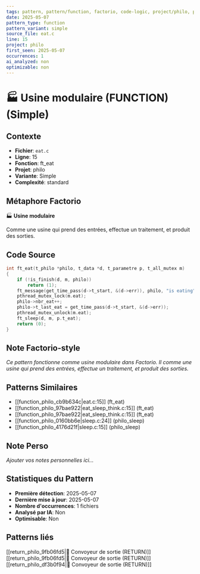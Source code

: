 ```yaml
---
tags: pattern, pattern/function, factorio, code-logic, project/philo, pattern/variant/simple
date: 2025-05-07
pattern_type: function
pattern_variant: simple
source_file: eat.c
line: 15
project: philo
first_seen: 2025-05-07
occurrences: 1
ai_analyzed: non
optimizable: non
---
```


# 🏭 Usine modulaire (FUNCTION) (Simple)

## Contexte
- **Fichier**: `eat.c`
- **Ligne**: 15
- **Fonction**: ft_eat
- **Projet**: philo
- **Variante**: Simple
- **Complexité**: standard

## Métaphore Factorio
🏭 **Usine modulaire**

Comme une usine qui prend des entrées, effectue un traitement, et produit des sorties.

## Code Source
```c
int	ft_eat(t_philo *philo, t_data *d, t_parametre p, t_all_mutex m)
{
	if (!is_finish(d, m, philo))
		return (1);
	ft_message(get_time_pass(d->t_start, &(d->err)), philo, "is eating", m);
	pthread_mutex_lock(m.eat);
	philo->nbr_eat++;
	philo->t_last_eat = get_time_pass(d->t_start, &(d->err));
	pthread_mutex_unlock(m.eat);
	ft_sleep(d, m, p.t_eat);
	return (0);
}
```

## Note Factorio-style
*Ce pattern fonctionne comme usine modulaire dans Factorio. Il comme une usine qui prend des entrées, effectue un traitement, et produit des sorties.*

## Patterns Similaires
- [[function_philo_cb9b634c|eat.c:15]] (ft_eat)
- [[function_philo_97bae922|eat_sleep_think.c:15]] (ft_eat)
- [[function_philo_97bae922|eat_sleep_think.c:15]] (ft_eat)
- [[function_philo_0160bb6e|sleep.c:24]] (philo_sleep)
- [[function_philo_4176d21f|sleep.c:15]] (philo_sleep)

## Note Perso
*Ajouter vos notes personnelles ici...*

## Statistiques du Pattern
- **Première détection**: 2025-05-07
- **Dernière mise à jour**: 2025-05-07
- **Nombre d'occurrences**: 1 fichiers
- **Analysé par IA**: Non
- **Optimisable**: Non

## Patterns liés
[[return_philo_9fb06fd5|🚚 Convoyeur de sortie (RETURN)]]
[[return_philo_9fb06fd5|🚚 Convoyeur de sortie (RETURN)]]
[[return_philo_df3b0f94|🚚 Convoyeur de sortie (RETURN)]]
